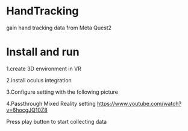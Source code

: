 # HandTracking
gain hand tracking data from Meta Quest2
# Install and run
1.create 3D environment in VR 

2.install oculus integration 

3.Configure setting with the following picture

4.Passthrough Mixed Reality setting
https://www.youtube.com/watch?v=6hocgJQ10Z8

Press play button to start collecting data
